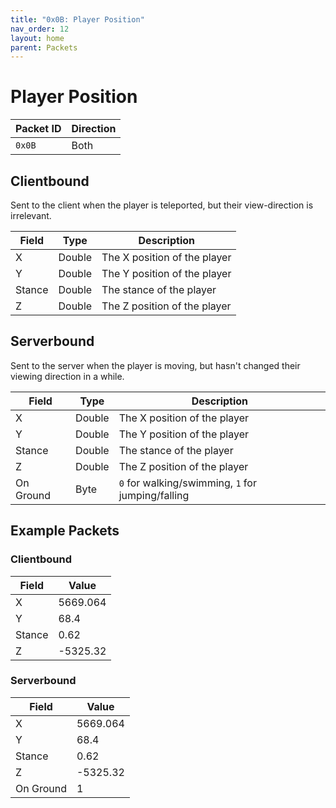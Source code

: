 ```yaml
---
title: "0x0B: Player Position"
nav_order: 12
layout: home
parent: Packets
---
```

# Player Position

| Packet ID | Direction |
| --------- | --------- |
| `0x0B`    | Both      |


## Clientbound
Sent to the client when the player is teleported, but their view-direction is irrelevant.

| Field  | Type   | Description                  |
| ------ | ------ | ---------------------------- |
| X      | Double | The X position of the player |
| Y      | Double | The Y position of the player |
| Stance | Double | The stance of the player     |
| Z      | Double | The Z position of the player |

## Serverbound
Sent to the server when the player is moving, but hasn't changed their viewing direction in a while.

| Field     | Type   | Description                                       |
| --------- | ------ | ------------------------------------------------- |
| X         | Double | The X position of the player                      |
| Y         | Double | The Y position of the player                      |
| Stance    | Double | The stance of the player                          |
| Z         | Double | The Z position of the player                      |
| On Ground | Byte   | `0` for walking/swimming, `1` for jumping/falling |


## Example Packets

### Clientbound

| Field  | Value    |
| ------ | -------- |
| X      | 5669.064 |
| Y      | 68.4     |
| Stance | 0.62     |
| Z      | -5325.32 |

### Serverbound

| Field     | Value    |
| --------- | -------- |
| X         | 5669.064 |
| Y         | 68.4     |
| Stance    | 0.62     |
| Z         | -5325.32 |
| On Ground | 1        |